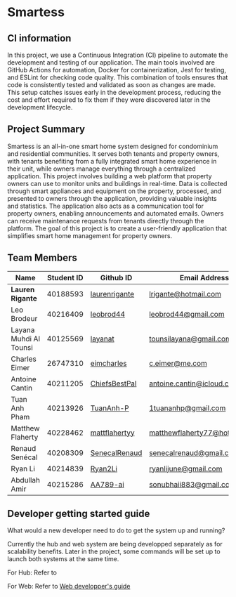 # Smartess

## CI information

In this project, we use a Continuous Integration (CI) pipeline to automate the development and testing of our application. The main tools involved are GitHub Actions for automation, Docker for containerization, Jest for testing, and ESLint for checking code quality. This combination of tools ensures that code is consistently tested and validated as soon as changes are made. This setup catches issues early in the development process, reducing the cost and effort required to fix them if they were discovered later in the development lifecycle.


## Project Summary 
Smartess is an all-in-one smart home system designed for condominium and residential communities. It serves both tenants and property owners, with tenants benefiting from a fully integrated smart home experience in their unit, while owners manage everything through a centralized application. This project involves building a web platform that property owners can use to monitor units and buildings in real-time. Data is collected through smart appliances and equipment on the property, processed, and presented to owners through the application, providing valuable insights and statistics. The application also acts as a communication tool for property owners, enabling announcements and automated emails. Owners can receive maintenance requests from tenants directly through the platform. The goal of this project is to create a user-friendly application that simplifies smart home management for property owners. 


## Team Members
  
| Name | Student ID | Github ID | Email Address|
|------|------------|-----------|--------------|
|**Lauren Rigante**| 40188593| [laurenrigante](https://github.com/laurenrigante)| lrigante@hotmail.com|
|Leo Brodeur|40216409|[leobrod44](https://github.com/leobrod44)| leobrod44@gmail.com|
|Layana Muhdi Al Tounsi| 40125569| [layanat](https://github.com/layanat)| tounsilayana@gmail.com |
|Charles Eimer|26747310|[eimcharles](https://github.com/eimcharles)|c.eimer@me.com|
|Antoine Cantin|40211205|[ChiefsBestPal](https://github.com/ChiefsBestPal)|antoine.cantin@icloud.com|
|Tuan Anh Pham|40213926|[TuanAnh-P](https://github.com/TuanAnh-P)|1tuananhp@gmail.com|
|Matthew Flaherty|40228462|[mattflahertyy](https://github.com/mattflahertyy) | matthewflaherty77@hotmail.com |
|Renaud Senécal|40208309|[SenecalRenaud](https://github.com/SenecalRenaud)|senecalrenaud@gmail.com|
|Ryan Li|40214839|[Ryan2Li](https://github.com/Ryan2Li)|ryanlijune@gmail.com|
|Abdullah Amir|40215286|[AA789-ai](https://github.com/AA789-ai)|sonubhaii883@gmail.com|



## Developer getting started guide
What would a new developer need to do to get the system up and running?

Currently the hub and web system are being developped separately as for scalability benefits. Later in the project, some commands will be set up to launch both systems at the same time.

For Hub: Refer to []()

For Web: Refer to [Web developper's guide](https://github.com/leobrod44/Smartess/tree/main/smartessweb#readme)



